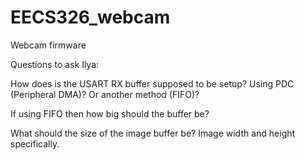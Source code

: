 # EECS326_webcam
Webcam firmware 


Questions to ask Ilya:

How does is the USART RX buffer supposed to be setup? Using PDC (Peripheral DMA)? Or another method (FIFO)?

If using FIFO then how big should the buffer be?

What should the size of the image buffer be? Image width and height specifically.

